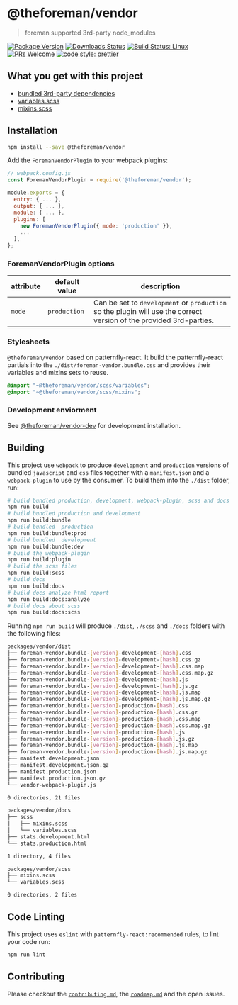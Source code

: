 # @theforeman/vendor

> foreman supported 3rd-party node_modules

[![Package Version](https://img.shields.io/npm/v/@theforeman/vendor.svg?style=flat-square)](https://www.npmjs.com/package/@theforeman/vendor)
[![Downloads Status](https://img.shields.io/npm/dm/@theforeman/vendor.svg?style=flat-square)](https://npm-stat.com/charts.html?package=@theforeman/vendor&from=2016-04-01)
[![Build Status: Linux](https://img.shields.io/travis/theforeman/foreman-js/master.svg?style=flat-square)](https://travis-ci.org/theforeman/foreman-js)
[![PRs Welcome](https://img.shields.io/badge/PRs-welcome-brightgreen.svg?style=flat-square)](http://makeapullrequest.com)
[![code style: prettier](https://img.shields.io/badge/code_style-prettier-ff69b4.svg?style=flat-square)](https://github.com/prettier/prettier)

## What you get with this project

- [bundled 3rd-party dependencies](https://theforeman-vendor-docs.surge.sh/stats.production.html)
- [variables.scss](https://theforeman-vendor-docs.surge.sh/scss/variables.scss)
- [mixins.scss](https://theforeman-vendor-docs.surge.sh/scss/mixins.scss)

## Installation

```sh
npm install --save @theforeman/vendor
```

Add the `ForemanVendorPlugin` to your webpack plugins:
```js
// webpack.config.js
const ForemanVendorPlugin = require('@theforeman/vendor');

module.exports = {
  entry: { ... },
  output: { ... },
  module: { ... },
  plugins: [
    new ForemanVendorPlugin({ mode: 'production' }),
    ...
  ],
};
```

### ForemanVendorPlugin options

attribute | default value | description
----------|---------------|---------------------------------------------
`mode`    | `production`  | Can be set to `development` or `production` so the plugin will use the correct version of the provided 3rd-parties.

### Stylesheets

`@theforeman/vendor` based on patternfly-react. It build the patternfly-react partials into the `./dist/foreman-vendor.bundle.css` and provides their variables and mixins sets to reuse.

```css
@import "~@theforeman/vendor/scss/variables";
@import "~@theforeman/vendor/scss/mixins";
```

### Development enviorment

See [@theforeman/vendor-dev](/packages/vendor-dev) for development installation.

## Building

This project use `webpack` to produce `development` and `production` versions of bundled `javascript` and `css` files together with a `manifest.json` and a `webpack-plugin` to use by the consumer.
To build them into the `./dist` folder, run:

```sh
# build bundled production, development, webpack-plugin, scss and docs
npm run build
# build bundled production and development
npm run build:bundle
# build bundled  production
npm run build:bundle:prod
# build bundled  development
npm run build:bundle:dev
# build the webpack-plugin
npm run build:plugin
# build the scss files
npm run build:scss
# build docs
npm run build:docs
# build docs analyze html report
npm run build:docs:analyze
# build docs about scss
npm run build:docs:scss
```

Running `npm run build` will produce `./dist`, `./scss` and `./docs` folders with the following files:
```sh
packages/vendor/dist
├── foreman-vendor.bundle-[version]-development-[hash].css
├── foreman-vendor.bundle-[version]-development-[hash].css.gz
├── foreman-vendor.bundle-[version]-development-[hash].css.map
├── foreman-vendor.bundle-[version]-development-[hash].css.map.gz
├── foreman-vendor.bundle-[version]-development-[hash].js
├── foreman-vendor.bundle-[version]-development-[hash].js.gz
├── foreman-vendor.bundle-[version]-development-[hash].js.map
├── foreman-vendor.bundle-[version]-development-[hash].js.map.gz
├── foreman-vendor.bundle-[version]-production-[hash].css
├── foreman-vendor.bundle-[version]-production-[hash].css.gz
├── foreman-vendor.bundle-[version]-production-[hash].css.map
├── foreman-vendor.bundle-[version]-production-[hash].css.map.gz
├── foreman-vendor.bundle-[version]-production-[hash].js
├── foreman-vendor.bundle-[version]-production-[hash].js.gz
├── foreman-vendor.bundle-[version]-production-[hash].js.map
├── foreman-vendor.bundle-[version]-production-[hash].js.map.gz
├── manifest.development.json
├── manifest.development.json.gz
├── manifest.production.json
├── manifest.production.json.gz
└── vendor-webpack-plugin.js

0 directories, 21 files

packages/vendor/docs
├── scss
│   ├── mixins.scss
│   └── variables.scss
├── stats.development.html
└── stats.production.html

1 directory, 4 files

packages/vendor/scss
├── mixins.scss
└── variables.scss

0 directories, 2 files
```

## Code Linting

This project uses `eslint` with `patternfly-react:recommended` rules, to lint your code run:

```sh
npm run lint
```

## Contributing

Please checkout the [`contributing.md`](../../contributing.md), the [`roadmap.md`](../../roadmap.md) and the open issues.
